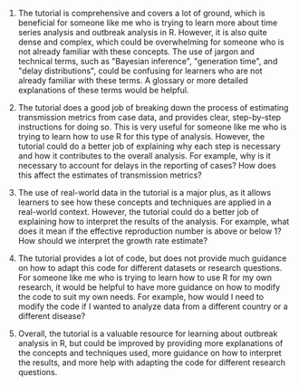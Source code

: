 1. The tutorial is comprehensive and covers a lot of ground, which is beneficial for someone like me who is trying to learn more about time series analysis and outbreak analysis in R. However, it is also quite dense and complex, which could be overwhelming for someone who is not already familiar with these concepts. The use of jargon and technical terms, such as "Bayesian inference", "generation time", and "delay distributions", could be confusing for learners who are not already familiar with these terms. A glossary or more detailed explanations of these terms would be helpful.

2. The tutorial does a good job of breaking down the process of estimating transmission metrics from case data, and provides clear, step-by-step instructions for doing so. This is very useful for someone like me who is trying to learn how to use R for this type of analysis. However, the tutorial could do a better job of explaining why each step is necessary and how it contributes to the overall analysis. For example, why is it necessary to account for delays in the reporting of cases? How does this affect the estimates of transmission metrics?

3. The use of real-world data in the tutorial is a major plus, as it allows learners to see how these concepts and techniques are applied in a real-world context. However, the tutorial could do a better job of explaining how to interpret the results of the analysis. For example, what does it mean if the effective reproduction number is above or below 1? How should we interpret the growth rate estimate?

4. The tutorial provides a lot of code, but does not provide much guidance on how to adapt this code for different datasets or research questions. For someone like me who is trying to learn how to use R for my own research, it would be helpful to have more guidance on how to modify the code to suit my own needs. For example, how would I need to modify the code if I wanted to analyze data from a different country or a different disease?

5. Overall, the tutorial is a valuable resource for learning about outbreak analysis in R, but could be improved by providing more explanations of the concepts and techniques used, more guidance on how to interpret the results, and more help with adapting the code for different research questions.
